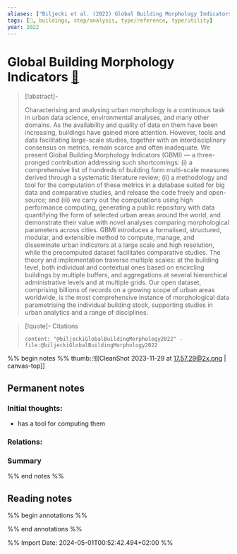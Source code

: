 ```yaml
---
aliases: ["Biljecki et al. (2022) Global Building Morphology Indicators"]
tags: [🔹, buildings, step/analysis, type/reference, type/utility]
year: 2022
---
```

# Global Building Morphology Indicators [📖](zotero://select/library/items/4EMZ4S24)

> [!abstract]-
> 
> Characterising and analysing urban morphology is a continuous task in urban data science, environmental analyses, and many other domains. As the availability and quality of data on them have been increasing, buildings have gained more attention. However, tools and data facilitating large-scale studies, together with an interdisciplinary consensus on metrics, remain scarce and often inadequate. We present Global Building Morphology Indicators (GBMI) — a three-pronged contribution addressing such shortcomings: (i) a comprehensive list of hundreds of building form multi-scale measures derived through a systematic literature review; (ii) a methodology and tool for the computation of these metrics in a database suited for big data and comparative studies, and release the code freely and open-source; and (iii) we carry out the computations using high performance computing, generating a public repository with data quantifying the form of selected urban areas around the world, and demonstrate their value with novel analyses comparing morphological parameters across cities. GBMI introduces a formalised, structured, modular, and extensible method to compute, manage, and disseminate urban indicators at a large scale and high resolution, while the precomputed dataset facilitates comparative studies. The theory and implementation traverse multiple scales: at the building level, both individual and contextual ones based on encircling buildings by multiple buffers, and aggregations at several hierarchical administrative levels and at multiple grids. Our open dataset, comprising billions of records on a growing scope of urban areas worldwide, is the most comprehensive instance of morphological data parametrising the individual building stock, supporting studies in urban analytics and a range of disciplines.
> 

> [!quote]- Citations
> 
> ```query
> content: "@biljeckiGlobalBuildingMorphology2022" -file:@biljeckiGlobalBuildingMorphology2022
> ```

%% begin notes %%
thumb::![[CleanShot 2023-11-29 at 17.57.29@2x.png | canvas-top]]
## Permanent notes
### Initial thoughts:
- has a tool for computing them

### Relations:


### Summary


%% end notes %%
## Reading notes
%% begin annotations %%

%% end annotations %%



%% Import Date: 2024-05-01T00:52:42.494+02:00 %%
